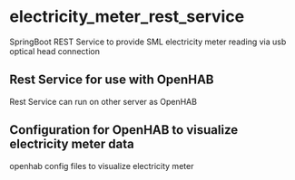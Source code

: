 # electricity_meter_rest_service
SpringBoot REST Service to provide SML electricity meter reading via usb optical head connection

## Rest Service for use with OpenHAB
Rest Service can run on other server as OpenHAB

## Configuration for OpenHAB to visualize electricity meter data
openhab config files to visualize electricity meter  